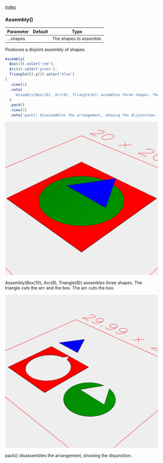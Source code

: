 [index](../../nb/api/index.md)
### Assembly()
Parameter|Default|Type
---|---|---
...shapes||The shapes to assemble.

Produces a disjoint assembly of shapes.

```JavaScript
Assembly(
  Box(10).color('red'),
  Arc(8).color('green'),
  Triangle(6).y(2).color('blue')
)
  .view(1)
  .note(
    'Assembly(Box(10), Arc(8), Triangle(6)) assembles three shapes. The triangle cuts the arc and the box. The arc cuts the box.'
  )
  .pack()
  .view(2)
  .note('pack() disassembles the arrangement, showing the disjunction.');
```

![Image](Assembly.md.0.png)

Assembly(Box(10), Arc(8), Triangle(6)) assembles three shapes. The triangle cuts the arc and the box. The arc cuts the box.

![Image](Assembly.md.1.png)

pack() disassembles the arrangement, showing the disjunction.

